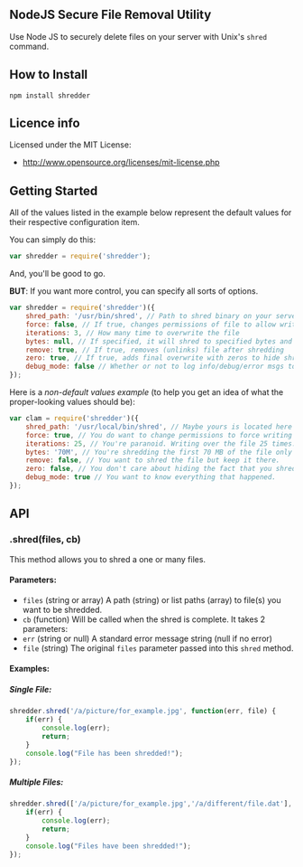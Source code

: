 ## NodeJS Secure File Removal Utility

Use Node JS to securely delete files on your server with Unix's `shred` command.

## How to Install

    npm install shredder

## Licence info

Licensed under the MIT License:

* http://www.opensource.org/licenses/mit-license.php

## Getting Started

All of the values listed in the example below represent the default values for their respective configuration item.

You can simply do this:

```javascript
var shredder = require('shredder');
```

And, you'll be good to go. 

__BUT__: If you want more control, you can specify all sorts of options.

```javascript
var shredder = require('shredder')({
    shred_path: '/usr/bin/shred', // Path to shred binary on your server
    force: false, // If true, changes permissions of file to allow writing if necessary
    iterations: 3, // How many time to overwrite the file
    bytes: null, // If specified, it will shred to specified bytes and then stop
    remove: true, // If true, removes (unlinks) file after shredding
    zero: true, // If true, adds final overwrite with zeros to hide shredding
    debug_mode: false // Whether or not to log info/debug/error msgs to the console
});
```

Here is a _non-default values example_ (to help you get an idea of what the proper-looking values should be):

```javascript
var clam = require('shredder')({
    shred_path: '/usr/local/bin/shred', // Maybe yours is located here
    force: true, // You do want to change permissions to force writing
    iterations: 25, // You're paranoid. Writing over the file 25 times.
    bytes: '70M', // You're shredding the first 70 MB of the file only
    remove: false, // You want to shred the file but keep it there.
    zero: false, // You don't care about hiding the fact that you shredde the file.
    debug_mode: true // You want to know everything that happened.
});
```

## API 
 
### .shred(files, cb)

This method allows you to shred a one or many files.

#### Parameters: 

* `files` (string or array) A path (string) or list paths (array) to file(s) you want to be shredded.
* `cb` (function) Will be called when the shred is complete. It takes 2 parameters:
 * `err` (string or null) A standard error message string (null if no error)
 * `file` (string) The original `files` parameter passed into this `shred` method.


#### Examples:

##### Single File:
```javascript
shredder.shred('/a/picture/for_example.jpg', function(err, file) {
    if(err) {
        console.log(err);
		return;
    }
	console.log("File has been shredded!");
});
```

##### Multiple Files:
```javascript
shredder.shred(['/a/picture/for_example.jpg','/a/different/file.dat'], function(err, file) {
    if(err) {
        console.log(err);
		return;
    }
	console.log("Files have been shredded!");
});
```
